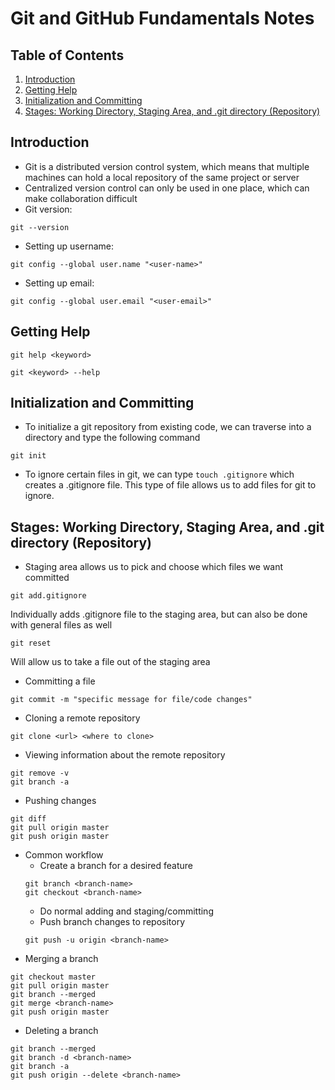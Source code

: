 # Git and GitHub Fundamentals Notes

## Table of Contents

1. [Introduction](#introduction)
2. [Getting Help](#getting-help)
3. [Initialization and Committing](#initialization-and-committing)
4. [Stages: Working Directory, Staging Area, and .git directory (Repository)](#stages-working-directory-staging-area-and-git-directory-repository)

## Introduction

- Git is a distributed version control system, which means that   multiple machines can hold a local repository of the same project or server
- Centralized version control can only be used in one place, which can make collaboration difficult
- Git version:
```shell
git --version
```
- Setting up username:
```shell
git config --global user.name "<user-name>"
```
- Setting up email:
```shell
git config --global user.email "<user-email>"
```
## Getting Help

```shell
git help <keyword>
```
```shell
git <keyword> --help
```
## Initialization and Committing

- To initialize a git repository from existing code, we can traverse into a directory and type the following command
```shell
git init
```
- To ignore certain files in git, we can type ```touch .gitignore``` which creates a .gitignore file. This type of file allows us to add files for git to ignore.

## Stages: Working Directory, Staging Area, and .git directory (Repository)

- Staging area allows us to pick and choose which files we want committed
```shell
git add.gitignore
```
Individually adds .gitignore file to the staging area, but can also be done with general files as well
```shell
git reset
``` 
Will allow us to take a file out of the staging area

- Committing a file
```shell
git commit -m "specific message for file/code changes"
```
- Cloning a remote repository
```shell
git clone <url> <where to clone>
```
- Viewing information about the remote repository
```shell
git remove -v
git branch -a
```
- Pushing changes
```shell
git diff
git pull origin master
git push origin master
```
- Common workflow
    - Create a branch for a desired feature
    ```shell
    git branch <branch-name>
    git checkout <branch-name>
    ```
    - Do normal adding and staging/committing
    - Push branch changes to repository
    ```shell
    git push -u origin <branch-name>
    ```
- Merging a branch
```shell
git checkout master
git pull origin master
git branch --merged
git merge <branch-name>
git push origin master
```
- Deleting a branch
```shell
git branch --merged
git branch -d <branch-name>
git branch -a
git push origin --delete <branch-name>
```
